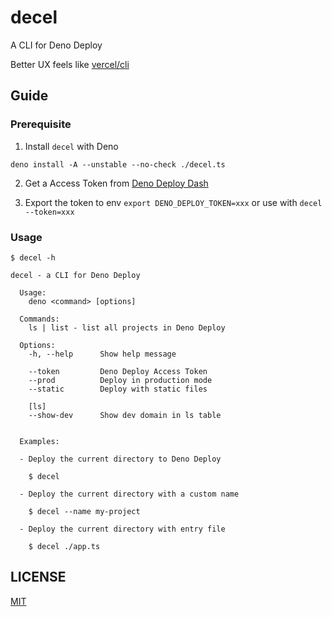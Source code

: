 # decel

A CLI for Deno Deploy

Better UX feels like [vercel/cli](https://github.com/vercel/vercel)

## Guide

### Prerequisite

1. Install `decel` with Deno

  ```shell
  deno install -A --unstable --no-check ./decel.ts
  ```

2. Get a Access Token from [Deno Deploy Dash](https://dash.deno.com/account#access-tokens)

3. Export the token to env `export DENO_DEPLOY_TOKEN=xxx` or use with `decel --token=xxx`

### Usage

```shell
$ decel -h

decel - a CLI for Deno Deploy

  Usage:
    deno <command> [options]

  Commands:
    ls | list - list all projects in Deno Deploy

  Options:
    -h, --help      Show help message
    
    --token         Deno Deploy Access Token
    --prod          Deploy in production mode
    --static        Deploy with static files

    [ls]
    --show-dev      Show dev domain in ls table


  Examples:

  - Deploy the current directory to Deno Deploy

    $ decel
  
  - Deploy the current directory with a custom name

    $ decel --name my-project

  - Deploy the current directory with entry file

    $ decel ./app.ts
```

## LICENSE

[MIT](./LICENSE)
